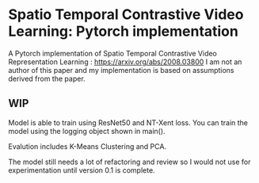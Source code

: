 # Spatio Temporal Contrastive Video Learning: Pytorch implementation
A Pytorch implementation of Spatio Temporal Contrastive Video Representation Learning : https://arxiv.org/abs/2008.03800
I am not an author of this paper and my implementation is based on assumptions derived from the paper. 


## WIP
Model is able to train using ResNet50 and NT-Xent loss. You can train the model using the logging object shown in main().

Evalution includes K-Means Clustering and PCA. 

The model still needs a lot of refactoring and review so I would not use for experimentation until version 0.1 is complete. 